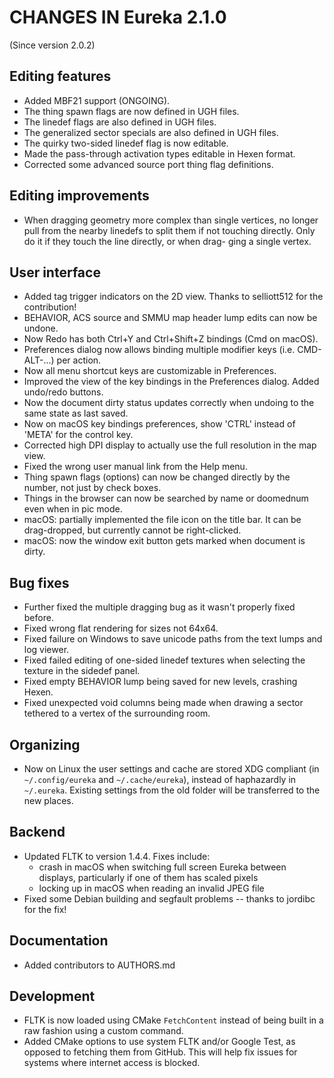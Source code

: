 # CHANGES IN Eureka 2.1.0

(Since version 2.0.2)

## Editing features

* Added MBF21 support (ONGOING).
* The thing spawn flags are now defined in UGH files.
* The linedef flags are also defined in UGH files.
* The generalized sector specials are also defined in UGH files.
* The quirky two-sided linedef flag is now editable.
* Made the pass-through activation types editable in Hexen format.
* Corrected some advanced source port thing flag definitions.

## Editing improvements

* When dragging geometry more complex than single vertices, no longer pull from the nearby linedefs
  to split them if not touching directly. Only do it if they touch the line directly, or when drag-
  ging a single vertex.

## User interface

* Added tag trigger indicators on the 2D view. Thanks to selliott512 for the contribution!
* BEHAVIOR, ACS source and SMMU map header lump edits can now be undone.
* Now Redo has both Ctrl+Y and Ctrl+Shift+Z bindings (Cmd on macOS).
* Preferences dialog now allows binding multiple modifier keys (i.e. CMD-ALT-...) per action.
* Now all menu shortcut keys are customizable in Preferences.
* Improved the view of the key bindings in the Preferences dialog. Added undo/redo buttons.
* Now the document dirty status updates correctly when undoing to the same state as last saved.
* Now on macOS key bindings preferences, show 'CTRL' instead of 'META' for the control key.
* Corrected high DPI display to actually use the full resolution in the map view.
* Fixed the wrong user manual link from the Help menu.
* Thing spawn flags (options) can now be changed directly by the number, not just by check boxes.
* Things in the browser can now be searched by name or doomednum even when in pic mode.
* macOS: partially implemented the file icon on the title bar. It can be drag-dropped, but currently
  cannot be right-clicked.
* macOS: now the window exit button gets marked when document is dirty.

## Bug fixes

* Further fixed the multiple dragging bug as it wasn't properly fixed before.
* Fixed wrong flat rendering for sizes not 64x64.
* Fixed failure on Windows to save unicode paths from the text lumps and log viewer.
* Fixed failed editing of one-sided linedef textures when selecting the texture in the sidedef panel.
* Fixed empty BEHAVIOR lump being saved for new levels, crashing Hexen.
* Fixed unexpected void columns being made when drawing a sector tethered to a vertex of the surrounding room.

## Organizing

* Now on Linux the user settings and cache are stored XDG compliant (in `~/.config/eureka` and
  `~/.cache/eureka`), instead of haphazardly in `~/.eureka`. Existing settings from the old folder
  will be transferred to the new places.

## Backend

* Updated FLTK to version 1.4.4. Fixes include:
  - crash in macOS when switching full screen Eureka between displays, particularly if one of them
    has scaled pixels
  - locking up in macOS when reading an invalid JPEG file
* Fixed some Debian building and segfault problems -- thanks to jordibc for the fix!

## Documentation

* Added contributors to AUTHORS.md

## Development

* FLTK is now loaded using CMake `FetchContent` instead of being built in a raw fashion using a
  custom command.
* Added CMake options to use system FLTK and/or Google Test, as opposed to fetching them from
  GitHub. This will help fix issues for systems where internet access is blocked.

